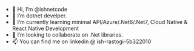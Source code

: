 - 👋 Hi, I’m @ishnetcode
- 👀 I’m dotnet develper.
- 🌱 I’m currently learning minimal API/Azure/.Net6/.Net7, Cloud Native & React Native Development
- 💞️ I’m looking to collaborate on .Net libraries.
- 📫 You can find me on linkedin @ ish-rastogi-5b322010

<!---
ishnetcode/ishnetcode is a ✨ special ✨ repository because its `README.md` (this file) appears on your GitHub profile.
You can click the Preview link to take a look at your changes.
--->
